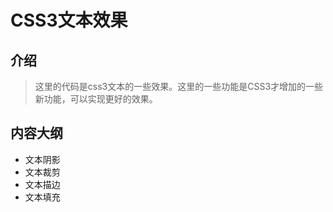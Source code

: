 # CSS3文本效果
## 介绍
> 这里的代码是css3文本的一些效果。这里的一些功能是CSS3才增加的一些新功能，可以实现更好的效果。
## 内容大纲
- 文本阴影
- 文本裁剪
- 文本描边
- 文本填充
